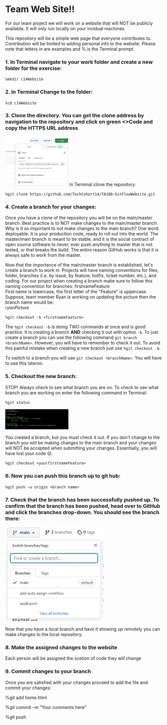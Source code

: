 # Team Web Site!!
For our team project we will work on a website that will NOT be publicly available. It will only run locally on your invidual machines.  

This repository will be a simple web page that everyone contributes to. Contribution will be limited to adding personal info to the website. Please note that letters in <italics> are examples and % is the Terminal prompt.  

 

### 1. In Terminal navigate to your work folder and create a new folder for the exercise:   
```
%mkdir c14Website 
```

### 2. In Terminal Change to the folder:  
```
%cd c14Website  
```
### 3. Clone the directory. You can get the clone address by navigation to the repository and click on green <>Code and copy the HTTPS URL address 
 <img src="images/gitCloneCode.jpg" width="40%" length="40%"> 
 In Terminal clone the repository: 
 
```
%git clone https://github.com/TechCohort14/TA100-GitFlowWebsite.git 	 
```

### 4.  Create a branch for your changes:  
Once you have a clone of the repository you will be on the main/master branch. Best practice is to NOT make changes to the main/master branch. Why is it so important to not make changes to the main branch? One word: deployable. It is your production code, ready to roll out into the world. The master/main branch is meant to be stable, and it is the social contract of open source software to never, ever push anything to master that is not tested, or that breaks the build. The entire reason GitHub works is that it is always safe to work from the master.
 
Now that the importance of the main/master branch is established, let's create a branch to work in. Projects will have naming conventions for files, folder, branches (i.e. by issue, by feature, hotfix, ticket number, etc.), and coding. For our project when creating a branch make sure to follow this naming convention for branches: firstnameFeature   <br>
First name is lowercase, the first letter of the "Feature" is uppercase. Suppose, team member Ryan is working on updating the picture then the branch name would be: <br>
 _ryanPicture_ 
 
```
%git checkout -b <firstnameFeature> 
```

 The `%git checkout -b` is doing TWO commands at once and is good practice. It is creating a branch **AND** checking it out with option `-b`. To just create a branch you can use the following command `git branch <branchName>`. However, you will have to remember to check it out. To avoid this painful mistake when creating a new branch just use `%git checkout -b`. 
 
 To switch to a branch you will use `git checkout <branchName>`. You will have to use this lateron. 
 
### 5. Checkout the new branch: 
STOP! Always check to see what branch you are on. To check to see what branch you are working on enter the following command in Terminal:  
 
```
%git status 
```
 <img src="images/gitStatus.jpg" width="40%" length="40%">  
 
You created a branch, but you must check it out. If you don't change to the branch you will be making changes to the main branch and your changes will NOT be accepted when submitting your changes. Essentially, you will have lost your code 😢. <br>
 
```
%git checkout <yourfirstnameFeature> 
```
### 6. Now you can push this branch up to git hub:  
```
%git push –u origin <branch name> 
```
### 7. Check that the branch has been successfully pushed up. To confirm that the branch has been pushed, head over to GitHub and click the branches drop-down. You should see the branch there: 

![branch-dropdown](images/gitBranchDropDown.jpg)

Now that you have a local branch and have it showing up remotely you can make changes to the local repository.  

### 8. Make the assigned changes to the website
Each person will be assigned the scetion of code they will change
 
### 9. Commit changes to your branch




Once you are satisfied with your changes proceed to add the file and commit your changes: 

%git add home.html 

%git commit –m “Your comments here” 

%git push 

 

 

